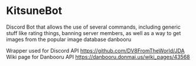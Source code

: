 # KitsuneBot
Discord Bot that allows the use of several commands, including generic stuff like rating things, banning server members, as well as a way to get images from the popular image database danbooru

Wrapper used for Discord API https://github.com/DV8FromTheWorld/JDA
Wiki page for Danbooru API https://danbooru.donmai.us/wiki_pages/43568

